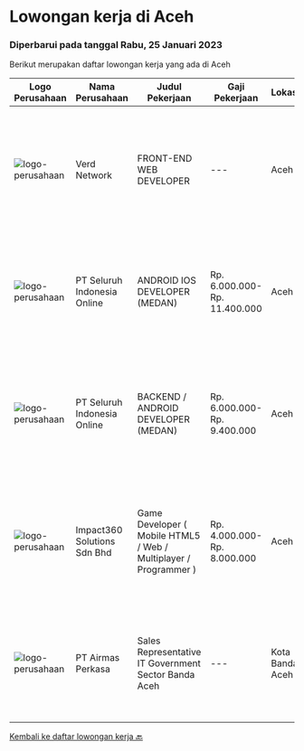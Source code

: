 
  # Lowongan kerja di Aceh

  ### Diperbarui pada tanggal Rabu, 25 Januari 2023

  Berikut merupakan daftar lowongan kerja yang ada di Aceh

  |Logo Perusahaan | Nama Perusahaan | Judul Pekerjaan | Gaji Pekerjaan | Lokasi | Deskripsi | Tanggal diunggah | Pranala |
  | -------------- | --------------- | --------------- | --------- | --------- | -------------- | ------- | ----------- |
  |![logo-perusahaan](https://i.ibb.co/sqvTCh9/112815900-stock-vector-no-image-available-icon-flat-vector.webp)|Verd Network|FRONT-END WEB DEVELOPER|---|Aceh|KUALIFIKASI : Pendidikan minimal SMA / sederajat Berpengalaman diutamakan Penempatan Aceh Besar DESKRIPSI PEKERJAAN : Membuat dan mengembangkan...|Jumat, 20 Januari 2023|https://www.jobstreet.co.id/id/job/front-end-web-developer-4191431?token=0~cf1aadac-159e-4075-ae00-32372fff781a&sectionRank=1&jobId=jobstreet-id-job-4191431|
|![logo-perusahaan](https://image-service-cdn.seek.com.au/0b0211cd04dfde6741552748d1d29459a06346af/ee4dce1061f3f616224767ad58cb2fc751b8d2dc)|PT Seluruh Indonesia Online|ANDROID IOS DEVELOPER (MEDAN)|Rp. 6.000.000-Rp. 11.400.000|Aceh|Semua programmer boleh melamar termasuk junior dan seniorAndroid IOS developer yang berpengalaman di butuhkan untuk di MedanBack End Engineer / front...|Selasa, 17 Januari 2023|https://www.jobstreet.co.id/id/job/android-ios-developer-medan-4163183?token=0~cf1aadac-159e-4075-ae00-32372fff781a&sectionRank=2&jobId=jobstreet-id-job-4163183|
|![logo-perusahaan](https://image-service-cdn.seek.com.au/c768f0670f8f8212da7de609b6af9d0b2e5134cc/ee4dce1061f3f616224767ad58cb2fc751b8d2dc)|PT Seluruh Indonesia Online|BACKEND / ANDROID DEVELOPER (MEDAN)|Rp. 6.000.000-Rp. 9.400.000|Aceh|Kami memiliki lowongan untuk frontend, backend and android developerBack End Engineer1. Memiliki pengalaman dalam membangun RESTful APIs2. Menguasai...|Senin, 16 Januari 2023|https://www.jobstreet.co.id/id/job/backend-android-developer-medan-4185059?token=0~cf1aadac-159e-4075-ae00-32372fff781a&sectionRank=3&jobId=jobstreet-id-job-4185059|
|![logo-perusahaan](https://image-service-cdn.seek.com.au/f3e505b4d9da682a6f4f311bd59ccfe97c6d80cd/ee4dce1061f3f616224767ad58cb2fc751b8d2dc)|Impact360 Solutions Sdn Bhd|Game Developer ( Mobile HTML5 / Web / Multiplayer / Programmer )|Rp. 4.000.000-Rp. 8.000.000|Aceh|We are hiring remote HTML5 game developers from all parts of Indonesia. If you have real experience building HTML5 games or applications, you're...|Selasa, 17 Januari 2023|https://www.jobstreet.co.id/id/job/game-developer-mobile-html5-web-multiplayer-programmer-5249142/origin/my?token=0~cf1aadac-159e-4075-ae00-32372fff781a&sectionRank=4&jobId=jobstreet-my-job-5249142|
|![logo-perusahaan](https://image-service-cdn.seek.com.au/e058612ba3ea3c8a5db01b881de07c38d7462a24/ee4dce1061f3f616224767ad58cb2fc751b8d2dc)|PT Airmas Perkasa|Sales Representative IT Government Sector Banda Aceh|---|Kota Banda Aceh|Tugas dan Tanggung Jawab: Mempelajari dan menguasai dengan baik produk yang di tawarkan Secara aktif mencari prospek customer baru dan...|Jumat, 06 Januari 2023|https://www.jobstreet.co.id/id/job/sales-representative-it-government-sector-banda-aceh-4171760?token=0~cf1aadac-159e-4075-ae00-32372fff781a&sectionRank=5&jobId=jobstreet-id-job-4171760|


  [Kembali ke daftar lowongan kerja 🔙](../README.md#daftar-lowongan-kerja)
  